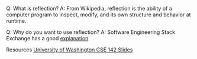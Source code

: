 Q: What is reflection?
A: From Wikipedia, reflection is the ability of a computer program
to inspect, modify, and its own structure and behavior at runtime.

Q: Why do you want to use reflection?
A: Software Engineering Stack Exchange has a good [explanation](https://softwareengineering.stackexchange.com/questions/123956/why-should-i-use-reflection)

Resources
[University of Washington CSE 142 Slides](https://courses.cs.washington.edu/courses/cse142/12su/exploreFiles/reflection/reflection.pdf)
